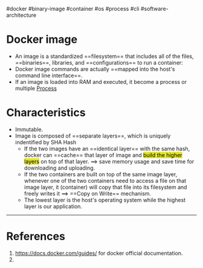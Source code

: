 #docker #binary-image  #container #os #process #cli  #software-architecture 

# Docker image
- An image is a standardized ==filesystem== that includes all of the files, ==binaries==, libraries, and ==configurations== to run a container:
- Docker image commands are actually ==mapped into the host's command line interface==.
- If an image is loaded into RAM and executed, it become a process or multiple [Process](Process.md)
# Characteristics
- Immutable.
- Image is composed of ==separate layers==, which is uniquely indentified by SHA Hash
	- If the two images have an ==identical layer== with the same hash, docker can ==cache== that layer of image and <mark style="background: #e4e62d;">build the higher layers</mark> on top of that layer. $\implies$ save memory usage and save time for downloading and uploading.
	- If the two containers are built on top of the same image layer, whenever one of the two containers need to access a file on that image layer, it (container) will copy that file into its filesystem and freely writes it $\implies$ ==Copy on Write== mechanism.
	- The lowest layer is the host's operating system while the highest layer is our application.
---
# References
1. https://docs.docker.com/guides/ for docker official documentation.
2. 
